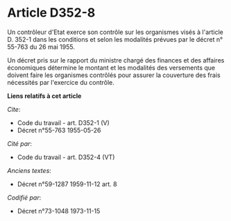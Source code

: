 # Article D352-8

Un contrôleur d'Etat exerce son contrôle sur les organismes visés à l'article D. 352-1 dans les conditions et selon les
modalités prévues par le décret n° 55-763 du 26 mai 1955.

Un décret pris sur le rapport du ministre chargé des finances et des affaires économiques détermine le montant et les
modalités des versements que doivent faire les organismes contrôlés pour assurer la couverture des frais nécessités par
l'exercice du contrôle.

**Liens relatifs à cet article**

_Cite_:

  - Code du travail - art. D352-1 (V)
  - Décret n°55-763 1955-05-26

_Cité par_:

  - Code du travail - art. D352-4 (VT)

_Anciens textes_:

  - Décret n°59-1287 1959-11-12 art. 8

_Codifié par_:

  - Décret n°73-1048 1973-11-15
